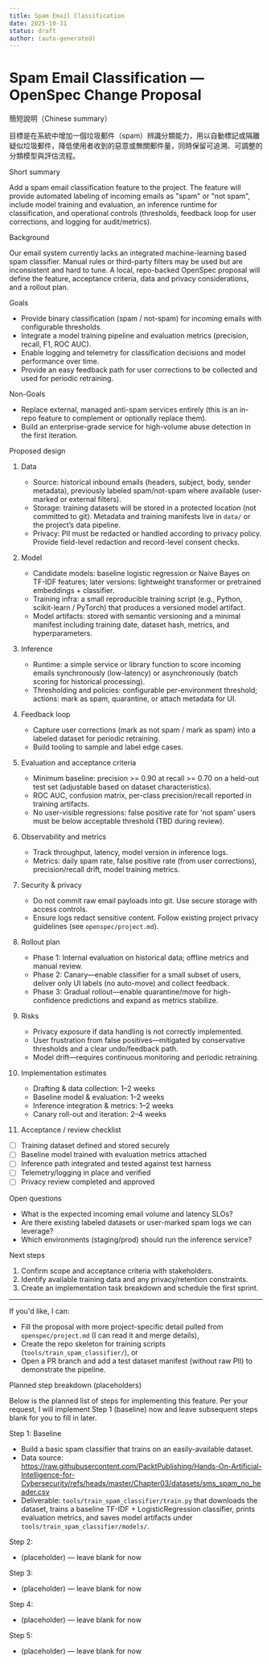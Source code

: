 ```yaml
---
title: Spam Email Classification
date: 2025-10-31
status: draft
author: (auto-generated)
---
```


# Spam Email Classification — OpenSpec Change Proposal

簡短說明（Chinese summary）

目標是在系統中增加一個垃圾郵件（spam）辨識分類能力，用以自動標記或隔離疑似垃圾郵件，降低使用者收到的惡意或無關郵件量，同時保留可追溯、可調整的分類模型與評估流程。

Short summary

Add a spam email classification feature to the project. The feature will provide automated labeling of incoming emails as "spam" or "not spam", include model training and evaluation, an inference runtime for classification, and operational controls (thresholds, feedback loop for user corrections, and logging for audit/metrics).

Background

Our email system currently lacks an integrated machine-learning based spam classifier. Manual rules or third-party filters may be used but are inconsistent and hard to tune. A local, repo-backed OpenSpec proposal will define the feature, acceptance criteria, data and privacy considerations, and a rollout plan.

Goals

- Provide binary classification (spam / not-spam) for incoming emails with configurable thresholds.
- Integrate a model training pipeline and evaluation metrics (precision, recall, F1, ROC AUC).
- Enable logging and telemetry for classification decisions and model performance over time.
- Provide an easy feedback path for user corrections to be collected and used for periodic retraining.

Non-Goals

- Replace external, managed anti-spam services entirely (this is an in-repo feature to complement or optionally replace them).
- Build an enterprise-grade service for high-volume abuse detection in the first iteration.

Proposed design

1. Data
   - Source: historical inbound emails (headers, subject, body, sender metadata), previously labeled spam/not-spam where available (user-marked or external filters).
   - Storage: training datasets will be stored in a protected location (not committed to git). Metadata and training manifests live in `data/` or the project’s data pipeline.
   - Privacy: PII must be redacted or handled according to privacy policy. Provide field-level redaction and record-level consent checks.

2. Model
   - Candidate models: baseline logistic regression or Naive Bayes on TF-IDF features; later versions: lightweight transformer or pretrained embeddings + classifier.
   - Training infra: a small reproducible training script (e.g., Python, scikit-learn / PyTorch) that produces a versioned model artifact.
   - Model artifacts: stored with semantic versioning and a minimal manifest including training date, dataset hash, metrics, and hyperparameters.

3. Inference
   - Runtime: a simple service or library function to score incoming emails synchronously (low-latency) or asynchronously (batch scoring for historical processing).
   - Thresholding and policies: configurable per-environment threshold; actions: mark as spam, quarantine, or attach metadata for UI.

4. Feedback loop
   - Capture user corrections (mark as not spam / mark as spam) into a labeled dataset for periodic retraining.
   - Build tooling to sample and label edge cases.

5. Evaluation and acceptance criteria
   - Minimum baseline: precision >= 0.90 at recall >= 0.70 on a held-out test set (adjustable based on dataset characteristics).
   - ROC AUC, confusion matrix, per-class precision/recall reported in training artifacts.
   - No user-visible regressions: false positive rate for 'not spam' users must be below acceptable threshold (TBD during review).

6. Observability and metrics
   - Track throughput, latency, model version in inference logs.
   - Metrics: daily spam rate, false positive rate (from user corrections), precision/recall drift, model training metrics.

7. Security & privacy
   - Do not commit raw email payloads into git. Use secure storage with access controls.
   - Ensure logs redact sensitive content. Follow existing project privacy guidelines (see `openspec/project.md`).

8. Rollout plan
   - Phase 1: Internal evaluation on historical data; offline metrics and manual review.
   - Phase 2: Canary—enable classifier for a small subset of users, deliver only UI labels (no auto-move) and collect feedback.
   - Phase 3: Gradual rollout—enable quarantine/move for high-confidence predictions and expand as metrics stabilize.

9. Risks
   - Privacy exposure if data handling is not correctly implemented.
   - User frustration from false positives—mitigated by conservative thresholds and a clear undo/feedback path.
   - Model drift—requires continuous monitoring and periodic retraining.

10. Implementation estimates
    - Drafting & data collection: 1–2 weeks
    - Baseline model & evaluation: 1–2 weeks
    - Inference integration & metrics: 1–2 weeks
    - Canary roll-out and iteration: 2–4 weeks

11. Acceptance / review checklist

- [ ] Training dataset defined and stored securely
- [ ] Baseline model trained with evaluation metrics attached
- [ ] Inference path integrated and tested against test harness
- [ ] Telemetry/logging in place and verified
- [ ] Privacy review completed and approved

Open questions

- What is the expected incoming email volume and latency SLOs?
- Are there existing labeled datasets or user-marked spam logs we can leverage?
- Which environments (staging/prod) should run the inference service?

Next steps

1. Confirm scope and acceptance criteria with stakeholders.
2. Identify available training data and any privacy/retention constraints.
3. Create an implementation task breakdown and schedule the first sprint.

---

If you'd like, I can:

- Fill the proposal with more project-specific detail pulled from `openspec/project.md` (I can read it and merge details),
- Create the repo skeleton for training scripts (`tools/train_spam_classifier/`), or
- Open a PR branch and add a test dataset manifest (without raw PII) to demonstrate the pipeline.

Planned step breakdown (placeholders)

Below is the planned list of steps for implementing this feature. Per your request, I will implement Step 1 (baseline) now and leave subsequent steps blank for you to fill in later.

Step 1: Baseline
   - Build a basic spam classifier that trains on an easily-available dataset.
   - Data source: https://raw.githubusercontent.com/PacktPublishing/Hands-On-Artificial-Intelligence-for-Cybersecurity/refs/heads/master/Chapter03/datasets/sms_spam_no_header.csv
   - Deliverable: `tools/train_spam_classifier/train.py` that downloads the dataset, trains a baseline TF-IDF + LogisticRegression classifier, prints evaluation metrics, and saves model artifacts under `tools/train_spam_classifier/models/`.

Step 2: 
   - (placeholder) — leave blank for now

Step 3:
   - (placeholder) — leave blank for now

Step 4:
   - (placeholder) — leave blank for now

Step 5:
   - (placeholder) — leave blank for now

